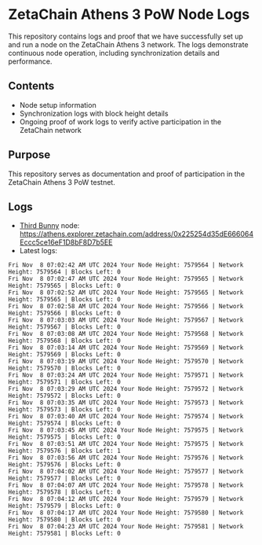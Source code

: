 # ZetaChain Athens 3 PoW Node Logs
This repository contains logs and proof that we have successfully set up and run a node on the ZetaChain Athens 3 network. The logs demonstrate continuous node operation, including synchronization details and performance.

## Contents
- Node setup information
- Synchronization logs with block height details
- Ongoing proof of work logs to verify active participation in the ZetaChain network

## Purpose
This repository serves as documentation and proof of participation in the ZetaChain Athens 3 PoW testnet.

## Logs

- [Third Bunny](https://thirdbunny.xyz/) node: https://athens.explorer.zetachain.com/address/0x225254d35dE666064Eccc5ce16eF1D8bF8D7b5EE
- Latest logs:
```
Fri Nov  8 07:02:42 AM UTC 2024 Your Node Height: 7579564 | Network Height: 7579564 | Blocks Left: 0
Fri Nov  8 07:02:47 AM UTC 2024 Your Node Height: 7579565 | Network Height: 7579565 | Blocks Left: 0
Fri Nov  8 07:02:52 AM UTC 2024 Your Node Height: 7579565 | Network Height: 7579565 | Blocks Left: 0
Fri Nov  8 07:02:58 AM UTC 2024 Your Node Height: 7579566 | Network Height: 7579566 | Blocks Left: 0
Fri Nov  8 07:03:03 AM UTC 2024 Your Node Height: 7579567 | Network Height: 7579567 | Blocks Left: 0
Fri Nov  8 07:03:08 AM UTC 2024 Your Node Height: 7579568 | Network Height: 7579568 | Blocks Left: 0
Fri Nov  8 07:03:14 AM UTC 2024 Your Node Height: 7579569 | Network Height: 7579569 | Blocks Left: 0
Fri Nov  8 07:03:19 AM UTC 2024 Your Node Height: 7579570 | Network Height: 7579570 | Blocks Left: 0
Fri Nov  8 07:03:24 AM UTC 2024 Your Node Height: 7579571 | Network Height: 7579571 | Blocks Left: 0
Fri Nov  8 07:03:29 AM UTC 2024 Your Node Height: 7579572 | Network Height: 7579572 | Blocks Left: 0
Fri Nov  8 07:03:35 AM UTC 2024 Your Node Height: 7579573 | Network Height: 7579573 | Blocks Left: 0
Fri Nov  8 07:03:40 AM UTC 2024 Your Node Height: 7579574 | Network Height: 7579574 | Blocks Left: 0
Fri Nov  8 07:03:45 AM UTC 2024 Your Node Height: 7579575 | Network Height: 7579575 | Blocks Left: 0
Fri Nov  8 07:03:51 AM UTC 2024 Your Node Height: 7579575 | Network Height: 7579576 | Blocks Left: 1
Fri Nov  8 07:03:56 AM UTC 2024 Your Node Height: 7579576 | Network Height: 7579576 | Blocks Left: 0
Fri Nov  8 07:04:02 AM UTC 2024 Your Node Height: 7579577 | Network Height: 7579577 | Blocks Left: 0
Fri Nov  8 07:04:07 AM UTC 2024 Your Node Height: 7579578 | Network Height: 7579578 | Blocks Left: 0
Fri Nov  8 07:04:12 AM UTC 2024 Your Node Height: 7579579 | Network Height: 7579579 | Blocks Left: 0
Fri Nov  8 07:04:17 AM UTC 2024 Your Node Height: 7579580 | Network Height: 7579580 | Blocks Left: 0
Fri Nov  8 07:04:23 AM UTC 2024 Your Node Height: 7579581 | Network Height: 7579581 | Blocks Left: 0
```
